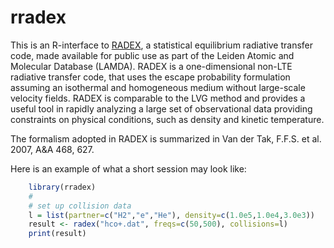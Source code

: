 # rradex

This is an R-interface to
[RADEX](http://home.strw.leidenuniv.nl/~moldata/radex.html), a
statistical equilibrium radiative transfer code, made available for
public use as part of the Leiden Atomic and Molecular Database
(LAMDA). RADEX is a one-dimensional non-LTE radiative transfer code,
that uses the escape probability formulation assuming an isothermal and
homogeneous medium without large-scale velocity fields. RADEX is
comparable to the LVG method and provides a useful tool in rapidly
analyzing a large set of observational data providing constraints on
physical conditions, such as density and kinetic temperature.

The formalism adopted in RADEX is summarized in Van der Tak, F.F.S. et
al.  2007, A&A 468, 627.

Here is an example of what a short session may look like:

``` r
    library(rradex)
    # 
    # set up collision data
    l = list(partner=c("H2","e","He"), density=c(1.0e5,1.0e4,3.0e3))
    result <- radex("hco+.dat", freqs=c(50,500), collisions=l)
    print(result)
```
